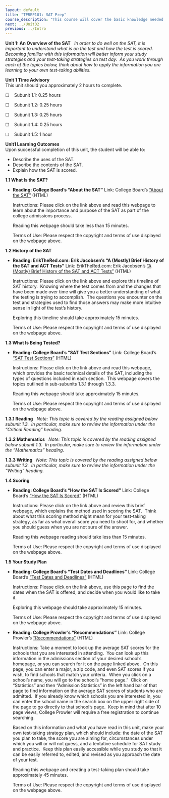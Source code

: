 ```yaml
---
layout: default
title: "TPREP101: SAT Prep"
course_description: "This course will cover the basic knowledge needed in each subject to do well on the SAT, as well as rules and strategies for answering SAT questions. The course also includes a practice questions within each section that allow you to apply the covered concepts immediately, as well as complete practice tests."
next: ../Unit02
previous: ../Intro
---
```

**Unit 1: An Overview of the SAT** <span id="1"></span> 
*In order to do well on the SAT, it is important to understand what is
on the test and how the test is scored.  Becoming familiar with this
information will better inform your study strategies and your
test-taking strategies on test day.  As you work through each of the
topics below, think about how to apply the information you are learning
to your own test-taking abilities.*

**Unit 1 Time Advisory**  
This unit should you approximately 2 hours to complete.  
  
 ☐    Subunit 1.1: 0.25 hours  
  
 ☐    Subunit 1.2: 0.25 hours  
  
 ☐    Subunit 1.3: 0.25 hours  
  
 ☐    Subunit 1.4: 0.25 hours  
  
 ☐    Subunit 1.5: 1 hour

**Unit1 Learning Outcomes**  
Upon successful completion of this unit, the student will be able to:
-   Describe the uses of the SAT.
-   Describe the contents of the SAT.
-   Explain how the SAT is scored.

**1.1 What Is the SAT?** <span id="1.1"></span> 
-   **Reading: College Board’s “About the SAT”**
    Link: College Board’s [“About the
    SAT”](http://professionals.collegeboard.com/testing/sat-reasoning/about)
    (HTML)  
      
     Instructions: Please click on the link above and read this webpage
    to learn about the importance and purpose of the SAT as part of the
    college admissions process.  
      
     Reading this webpage should take less than 15 minutes.  
      
     Terms of Use: Please respect the copyright and terms of use
    displayed on the webpage above.

**1.2 History of the SAT** <span id="1.2"></span> 
-   **Reading: ErikTheRed.com: Erik Jacobsen’s “A (Mostly) Brief History
    of the SAT and ACT Tests”**
    Link: ErikTheRed.com: Erik Jacobsen’s [“A (Mostly) Brief History of
    the SAT and ACT
    Tests”](http://www.erikthered.com/tutor/sat-act-history.html)
    (HTML)  
      
     Instructions: Please click on the link above and explore this
    timeline of SAT history.  Knowing where the test comes from and the
    changes that have been made over time will give you a better
    understanding of what the testing is trying to accomplish.  The
    questions you encounter on the test and strategies used to find
    those answers may make more intuitive sense in light of the test’s
    history.  
      
     Exploring this timeline should take approximately 15 minutes.  
      
     Terms of Use: Please respect the copyright and terms of use
    displayed on the webpage above.

**1.3 What Is Being Tested?** <span id="1.3"></span> 
-   **Reading: College Board’s “SAT Test Sections”**
    Link: College Board’s [“SAT Test
    Sections”](http://professionals.collegeboard.com/testing/sat-reasoning/about/sections)
    (HTML)  
      
     Instructions: Please click on the link above and read this webpage,
    which provides the basic technical details of the SAT, including the
    types of questions included in each section.  This webpage covers
    the topics outlined in sub-subunits 1.3.1 through 1.3.3.  
      
     Reading this webpage should take approximately 15 minutes.  
      
     Terms of Use: Please respect the copyright and terms of use
    displayed on the webpage above.

**1.3.1 Reading** <span id="1.3.1"></span> 
*Note: This topic is covered by the reading assigned below subunit 1.3. 
In particular, make sure to review the information under the “Critical
Reading” heading.*

**1.3.2 Mathematics** <span id="1.3.2"></span> 
*Note: This topic is covered by the reading assigned below subunit 1.3. 
In particular, make sure to review the information under the
“Mathematics” heading.*

**1.3.3 Writing** <span id="1.3.3"></span> 
*Note: This topic is covered by the reading assigned below subunit 1.3. 
In particular, make sure to review the information under the “Writing”
heading.*

**1.4 Scoring** <span id="1.4"></span> 
-   **Reading: College Board’s “How the SAT Is Scored”**
    Link: College Board’s [“How the SAT Is
    Scored”](http://sat.collegeboard.org/scores/how-sat-is-scored)
    (HTML)  
      
     Instructions: Please click on the link above and review this brief
    webpage, which explains the method used in scoring the SAT.  Think
    about what this scoring method might mean for your test-taking
    strategy, as far as what overall score you need to shoot for, and
    whether you should guess when you are not sure of the answer.  
      
     Reading this webpage reading should take less than 15 minutes.  
      
     Terms of Use: Please respect the copyright and terms of use
    displayed on the webpage above.

**1.5 Your Study Plan** <span id="1.5"></span> 
-   **Reading: College Board’s “Test Dates and Deadlines”**
    Link: College Board’s [“Test Dates and
    Deadlines”](http://professionals.collegeboard.com/testing/sat-reasoning/register/test-dates)
    (HTML)  
      
     Instructions: Please click on the link above, use this page to find
    the dates when the SAT is offered, and decide when you would like to
    take it.  
      
     Exploring this webpage should take approximately 15 minutes.  
      
     Terms of Use: Please respect the copyright and terms of use
    displayed on the webpage above.

-   **Reading: College Prowler’s “Recommendations”**
    Link: College Prowler’s
    [“Recommendations”](http://collegeprowler.com/recommendations/default.aspx?SATmath=&SATverbal=&SATwriting=&ACTmath=&ACTenglish=&major=&zip=)
    (HTML)  
      
     Instructions: Take a moment to look up the average SAT scores for
    the schools that you are interested in attending.  You can look up
    this information in the admissions section of your desired school’s
    homepage, or you can search for it on the page linked above.  On
    this page, you can enter a major, a zip code, and even SAT scores if
    you wish, to find schools that match your criteria.  When you click
    on a school’s name, you will go to the school’s “home page.”  Click
    on “Statistics” and then “Admission Statistics” in the left hand bar
    of that page to find information on the average SAT scores of
    students who are admitted.  If you already know which schools you
    are interested in, you can enter the school name in the search box
    on the upper right side of the page to go directly to that school’s
    page.  Keep in mind that after 10 page views, College Prowler will
    require a free registration to continue searching.  
      
     Based on this information and what you have read in this unit, make
    your own test-taking strategy plan, which should include: the date
    of the SAT you plan to take, the score you are aiming for,
    circumstances under which you will or will not guess, and a
    tentative schedule for SAT study and practice.  Keep this plan
    easily accessible while you study so that it can be easily referred
    to, edited, and revised as you approach the date of your test.  
      
     Reading this webpage and creating a test-taking plan should take
    approximately 45 minutes.  
      
     Terms of Use: Please respect the copyright and terms of use
    displayed on the webpage above.


